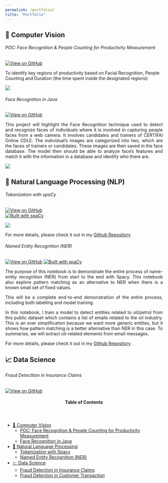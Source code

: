 ```yaml
---
permalink: /portfolio/
title: "Portfolio"
---
```


## 🤖 Computer Vision
###### POC: Face Recognition & People Counting for Productivity Measurement
[![View on GitHub](https://img.shields.io/badge/GitHub-View_on_GitHub-blue?logo=GitHub)](https://github.com/sulaihasubi/Person-Detection-and-Counting)
<p>To identify key regions of productivity based on Facial Recognition, People Counting and Duration (the time spent inside the designated regions)</p>
<!-- [***POC: Face Recognition & People Counting for Productivity Measurement***](https://github.com/sulaihasubi/Person-Detection-and-Counting) -->
<p><img src="https://sulaihasubi.github.io/assets/output/enter-non-productive.gif" class="align-center"></p>

###### Face Recognition in Java
[![View on GitHub](https://img.shields.io/badge/GitHub-View_on_GitHub-blue?logo=GitHub)](https://github.com/sulaihasubi/Face-Recognition)
<p style="text-align:justify">This project will highlight the Face Recognition technique used to detect and recognize faces of individuals where it is involved in capturing people faces from a web camera.  It involves candidates and trainers of CERTIFAI Online CDLE. The individual’s images are categorized into two, which are the faces of trainers or candidates. These images are then saved in the face database. The model then should be able to analyze face’s features and match it with the information in a database and identify who there are.</p>
<!-- [***Face Recognition with Java***](https://github.com/sulaihasubi/Person-Detection-and-Counting) -->
<p><img src="https://sulaihasubi.github.io/assets/output/sue1.png" class="align-center"></p>

## 📖 Natural Language Processing (NLP)

###### Tokenization with spaCy

[![View on GitHub](https://img.shields.io/badge/GitHub-View_on_GitHub-blue?logo=GitHub)](https://github.com/sulaihasubi/tokenization-spaCy)  
[![Built with spaCy](https://img.shields.io/badge/made%20with%20❤%20and-spaCy-09a3d5.svg)](https://spacy.io)


<p><img src="https://sulaihasubi.github.io/assets/output/nlp.png" class="align-center"></p>

<p style="text-align:justify">For more details, please check it out in my <a href="https://github.com/sulaihasubi/tokenization-spaCy">Github Repository</a></p>

###### Named Entity Recognition (NER)
[![View on GitHub](https://img.shields.io/badge/GitHub-View_on_GitHub-blue?logo=GitHub)](https://github.com/sulaihasubi/Named-Entity-Recognition-spaCy)  [![Built with spaCy](https://img.shields.io/badge/made%20with%20❤%20and-spaCy-09a3d5.svg)](https://spacy.io)

<p style="text-align:justify">
The purpose of this notebook is to demonstrate the entire process of name-entity recognition (NER) from start to the end with Spacy. This notebook also explore pattern matching as an alternative to NER when there is a known small set of fixed values.</p>
<p style="text-align:justify">
This will be a complete end-to-end demonstration of the entire process, including both labelling and model training.</p>
<p style="text-align:justify">
In this notebook, I train a model to detect entities related to oil/petrol from this public dataset which contains a list of emails related to the oil industry. This is an over simplification because we want more generic entities, but it shows how pattern matching is a better alternative than NER in this case. To summarise, we will extract oil-related elements from email messages.</p>

<p style="text-align:justify">For more details, please check it out in my <a href="https://github.com/sulaihasubi/Named-Entity-Recognition-spaCy">Github Repository</a></p>

## 📈 Data Science

###### Fraud Detecttion in Insurance Claims
[![View on GitHub](https://img.shields.io/badge/GitHub-View_on_GitHub-blue?logo=GitHub)](https://github.com/sulaihasubi/insurance-claims-fraud-detection) 


<!-- This is for Sidebar Menu on the Rigth Side -->
<aside class="sidebar__right ">
            <nav class="toc">
              <header><h4 class="nav__title"><i class="fas fa-bookmark"></i> Table of Contents</h4></header>
              <ul class="toc__menu">
  <li class=""><a href="#-computer-vision">🤖 Computer Vision</a>
    <ul>
      <li class=""><a href="#poc-face-recognition--people-counting-for-productivity-measurement">POC: Face Recognition & People Counting for Productivity Measurement</a></li>
      <li class=""><a href="#face-recognition-in-java">Face Recognition in Java</a></li>
    </ul>
  </li>
  <li class=""><a href="#-natural-language-processing-nlp">📖 Natural Language Processing</a>
    <ul>
      <li class=""><a href="#tokenization-with-spacy">Tokenization with Spacy</a></li>
      <li class=""><a href="#named-entity-recognition-ner">Named Entity Recognition (NER)</a></li>
    </ul>
  </li>
  <li class=""><a href="#-data-science">📈 Data Science</a>
    <ul>
      <li class=""><a href="">Fraud Detection in Insurance Claims</a></li>
      <li class=""><a href="">Fraud Detection in Customer Transaction</a></li>
    </ul>
  </li>
</ul>
